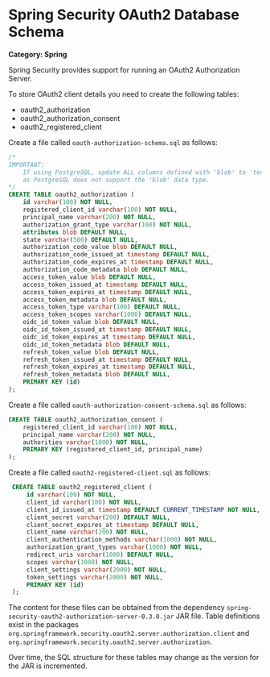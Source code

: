 # Spring Security OAuth2 Database Schema

__Category: Spring__

Spring Security provides support for running an OAuth2 Authorization Server. 

To store OAuth2 client details you need to create the following tables:

* oauth2_authorization
* oauth2_authorization_consent
* oauth2_registered_client

Create a file called `oauth-authorization-schema.sql` as follows:

```sql
/*
IMPORTANT:
    If using PostgreSQL, update ALL columns defined with 'blob' to 'text',
    as PostgreSQL does not support the 'blob' data type.
*/
CREATE TABLE oauth2_authorization (
    id varchar(100) NOT NULL,
    registered_client_id varchar(100) NOT NULL,
    principal_name varchar(200) NOT NULL,
    authorization_grant_type varchar(100) NOT NULL,
    attributes blob DEFAULT NULL,
    state varchar(500) DEFAULT NULL,
    authorization_code_value blob DEFAULT NULL,
    authorization_code_issued_at timestamp DEFAULT NULL,
    authorization_code_expires_at timestamp DEFAULT NULL,
    authorization_code_metadata blob DEFAULT NULL,
    access_token_value blob DEFAULT NULL,
    access_token_issued_at timestamp DEFAULT NULL,
    access_token_expires_at timestamp DEFAULT NULL,
    access_token_metadata blob DEFAULT NULL,
    access_token_type varchar(100) DEFAULT NULL,
    access_token_scopes varchar(1000) DEFAULT NULL,
    oidc_id_token_value blob DEFAULT NULL,
    oidc_id_token_issued_at timestamp DEFAULT NULL,
    oidc_id_token_expires_at timestamp DEFAULT NULL,
    oidc_id_token_metadata blob DEFAULT NULL,
    refresh_token_value blob DEFAULT NULL,
    refresh_token_issued_at timestamp DEFAULT NULL,
    refresh_token_expires_at timestamp DEFAULT NULL,
    refresh_token_metadata blob DEFAULT NULL,
    PRIMARY KEY (id)
);
```

Create a file called `oauth-authorization-consent-schema.sql` as follows:

```sql
CREATE TABLE oauth2_authorization_consent (
    registered_client_id varchar(100) NOT NULL,
    principal_name varchar(200) NOT NULL,
    authorities varchar(1000) NOT NULL,
    PRIMARY KEY (registered_client_id, principal_name)
);
```

Create a file called `oauth2-registered-client.sql` as follows:

```sql
 CREATE TABLE oauth2_registered_client (
     id varchar(100) NOT NULL,
     client_id varchar(100) NOT NULL,
     client_id_issued_at timestamp DEFAULT CURRENT_TIMESTAMP NOT NULL,
     client_secret varchar(200) DEFAULT NULL,
     client_secret_expires_at timestamp DEFAULT NULL,
     client_name varchar(200) NOT NULL,
     client_authentication_methods varchar(1000) NOT NULL,
     authorization_grant_types varchar(1000) NOT NULL,
     redirect_uris varchar(1000) DEFAULT NULL,
     scopes varchar(1000) NOT NULL,
     client_settings varchar(2000) NOT NULL,
     token_settings varchar(2000) NOT NULL,
     PRIMARY KEY (id)
 );
```


The content for these files can be obtained from the dependency `spring-security-oauth2-authorization-server-0.3.0.jar` JAR file. Table definitions exist in the packages `org.springframework.security.oauth2.server.authorization.client` and `org.springframework.security.oauth2.server.authorization`.

Over time, the SQL structure for these tables may change as the version for the JAR is incremented.
